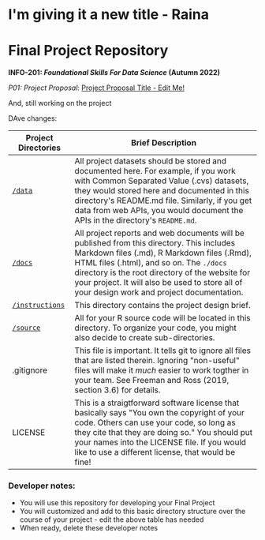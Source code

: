 # I'm giving it a new title - Raina
# Final Project Repository
**INFO-201: _Foundational Skills For Data Science_ (Autumn 2022)**

*P01: Project Proposal*: [Project Proposal Title - Edit Me!](./docs/p01-proposal.md)

And, still working on the project

DAve changes:


|Project Directories | Brief Description|
|---------------| -----------------|
|[`/data`](./data) | All project datasets should be stored and documented here. For example, if you work with Common Separated Value (.cvs) datasets, they would stored here and documented in this directory's README.md file. Similarly, if you get data from web APIs, you would document the APIs in the directory's `README.md`.
|[`/docs`](./docs) | All project reports and web documents will be published from this directory. This includes Markdown files (.md), R Markdown files (.Rmd),   HTML files (.html), and so on. The `./docs` directory is the root directory of the website for your project. It will also be used to store all of your design work and project documentation.|
|[`/instructions`](./instructions)| This directory contains the project design brief.  |
|[`/source`](./source) | All for your R source code will be located in this directory. To organize your code, you might also decide to create sub-directories.
| .gitignore | This  file is important. It tells git to ignore all files that are listed therein. Ignoring "non-useful" files will make it *much* easier to work togther in your team. See Freeman and Ross (2019, section 3.6) for details.  |
| LICENSE | This is a straigtforward software license that basically says "You own the copyright of your code.  Others can use your code, so long as they cite that they are doing so." You should put your names into the LICENSE file. If you would like to use a different license, that would be fine! |

### Developer notes:
* You will use this repository for developing your Final Project
* You will customized and add to this basic directory structure over the course of your project - edit the above table has needed
* When ready, delete these developer notes
